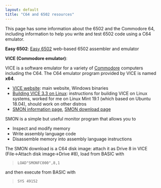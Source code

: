 ```yaml
---
layout: default
title: "C64 and 6502 resources"
---
```


This page has some information about the 6502 and the Commodore 64, including information to help you write and test 6502 code using a C64 emulator.

**Easy 6502**: [Easy 6502](https://skilldrick.github.io/easy6502/) web-based 6502 assembler and emulator

**VICE (Commodore emulator)**:

VICE is a software emulator for a variety of [Commodore](https://en.wikipedia.org/wiki/Commodore_International) computers including the C64.  The C64 emulator program provided by VICE is named **x64**.

* [VICE website](http://vice-emu.sourceforge.net/): main website, Windows binaries
* [Building VICE 3.3 on Linux](https://www.lyonlabs.org/commodore/building-vice-on-linux.html): instructions for building VICE on Linux systems, worked for me on Linux Mint 19.1 (which based on Ubuntu 18.04), should work on other distros
* [SMON information page](https://www.c64-wiki.com/wiki/SMON), [SMON download page](http://www.cbmhardware.de/dlmanager/index.php?id=162)

SMON is a simple but useful monitor program that allows you to

* Inspect and modify memory
* Write assembly language code
* Disassemble memory into assembly language instructions

The SMON download is a C64 disk image: attach it as Drive 8 in VICE (File→Attach disk image→Drive \#8), load from BASIC with

> `LOAD"SMONFC000",8,1`

and then execute from BASIC with

> `SYS 49152`
